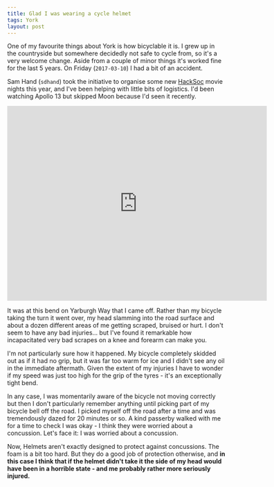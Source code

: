 ```yaml
---
title: Glad I was wearing a cycle helmet
tags: York
layout: post
---
```

One of my favourite things about York is how bicyclable it is. I grew up in the countryside but somewhere decidedly not safe to cycle from, so it's a very welcome change. Aside from a couple of minor things it's worked fine for the last 5 years. On Friday (`2017-03-10`) I had a bit of an accident.
<!--more-->

Sam Hand (`sdhand`) took the initiative to organise some new [HackSoc](https://www.hacksoc.org) movie nights this year, and I've been helping with little bits of logistics. I'd been watching Apollo 13 but skipped Moon because I'd seen it recently.

<p style="text-align: center;"><iframe src="https://www.google.com/maps/embed?pb=!1m14!1m12!1m3!1d205.29712955826926!2d-1.0386286637597082!3d53.9533881908245!2m3!1f0!2f0!3f0!3m2!1i1024!2i768!4f13.1!5e1!3m2!1sen!2suk!4v1489358465930" width="600" height="450" frameborder="0" style="border:0" allowfullscreen></iframe></p>

It was at this bend on Yarburgh Way that I came off. Rather than my bicycle taking the turn it went over, my head slamming into the road surface and about a dozen different areas of me getting scraped, bruised or hurt. I don't seem to have any bad injuries… but I've found it remarkable how incapacitated very bad scrapes on a knee and forearm can make you.

I'm not particularly sure how it happened. My bicycle completely skidded out as if it had no grip, but it was far too warm for ice and I didn't see any oil in the immediate aftermath. Given the extent of my injuries I have to wonder if my speed was just too high for the grip of the tyres - it's an exceptionally tight bend.

In any case, I was momentarily aware of the bicycle not moving correctly but then I don't particularly remember anything until picking part of my bicycle bell off the road. I picked myself off the road after a time and was tremendously dazed for 20 minutes or so. A kind passerby walked with me for a time to check I was okay - I think they were worried about a concussion. Let's face it: I was worried about a concussion.

Now, Helmets aren't exactly designed to protect against concussions. The foam is a bit too hard. But they do a good job of protection otherwise, and **in this case I think that if the helmet didn't take it the side of my head would have been in a horrible state - and me probably rather more seriously injured.**


